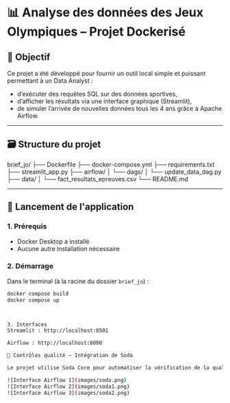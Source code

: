 # 📊 Analyse des données des Jeux Olympiques – Projet Dockerisé

## 🎯 Objectif

Ce projet a été développé pour fournir un outil local simple et puissant permettant à un Data Analyst :
- d’exécuter des requêtes SQL sur des données sportives,
- d’afficher les résultats via une interface graphique (Streamlit),
- de simuler l’arrivée de nouvelles données tous les 4 ans grâce à Apache Airflow.

---

## 🗃️ Structure du projet

brief_jo/
├── Dockerfile
├── docker-compose.yml
├── requirements.txt
├── streamlit_app.py
├── airflow/
│ └── dags/
│ └── update_data_dag.py
├── data/
│ └── fact_resultats_epreuves.csv
└── README.md

---

## 🚀 Lancement de l'application

### 1. Prérequis

- Docker Desktop a installé
- Aucune autre installation nécessaire

### 2. Démarrage

Dans le terminal (à la racine du dossier `brief_jo`) :

```bash
docker compose build
docker compose up



3. Interfaces
Streamlit : http://localhost:8501

Airflow : http://localhost:8080

🧪 Contrôles qualité – Intégration de Soda

Le projet utilise Soda Core pour automatiser la vérification de la qualité des données. Cette solution simple permet de détecter rapidement les valeurs manquantes ou anomalies dans les datasets. Ainsi, elle garantit la fiabilité des données tout au long du pipeline.

![Interface Airflow 1](images/soda.png)  
![Interface Airflow 2](images/soda1.png)  
![Interface Airflow 3](images/soda2.png)
